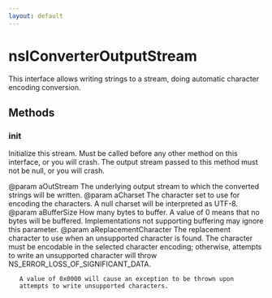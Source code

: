 ```yaml
---
layout: default
---
```


# nsIConverterOutputStream #

This interface allows writing strings to a stream, doing automatic
character encoding conversion.


## Methods ##

### init ###

Initialize this stream. Must be called before any other method on this
interface, or you will crash. The output stream passed to this method
must not be null, or you will crash.

@param aOutStream
       The underlying output stream to which the converted strings will
       be written.
@param aCharset
       The character set to use for encoding the characters. A null
       charset will be interpreted as UTF-8.
@param aBufferSize
       How many bytes to buffer. A value of 0 means that no bytes will be
       buffered. Implementations not supporting buffering may ignore
       this parameter.
@param aReplacementCharacter
       The replacement character to use when an unsupported character is found.
       The character must be encodable in the selected character
       encoding; otherwise, attempts to write an unsupported character
       will throw NS_ERROR_LOSS_OF_SIGNIFICANT_DATA.

       A value of 0x0000 will cause an exception to be thrown upon
       attempts to write unsupported characters.

